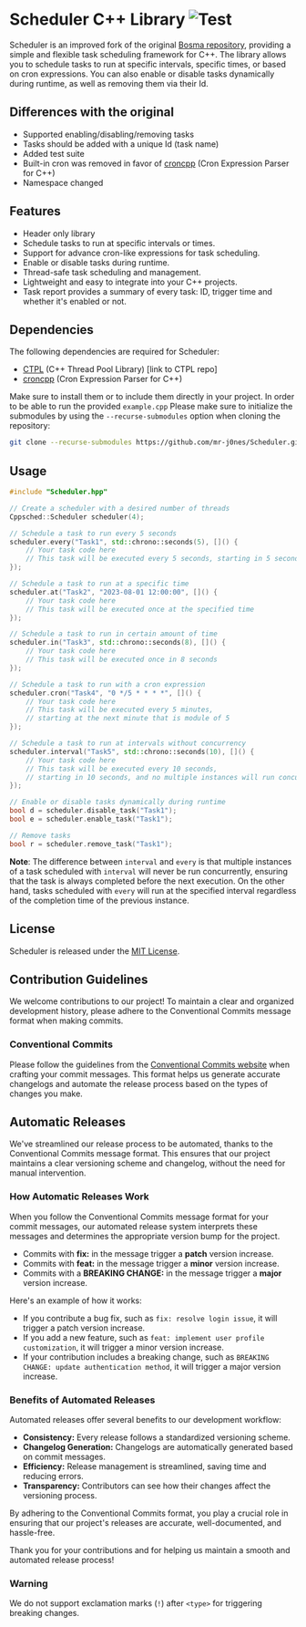 # Scheduler C++ Library ![Test](https://github.com/mr-j0nes/Scheduler/actions/workflows/ci.yml/badge.svg)

Scheduler is an improved fork of the original [Bosma repository](https://github.com/Bosma/Scheduler), providing a simple and flexible task scheduling framework for C++. The library allows you to schedule tasks to run at specific intervals, specific times, or based on cron expressions. You can also enable or disable tasks dynamically during runtime, as well as removing them via their Id.

## Differences with the original

- Supported enabling/disabling/removing tasks
- Tasks should be added with a unique Id (task name)
- Added test suite
- Built-in cron was removed in favor of [croncpp](https://github.com/mariusbancila/croncpp) (Cron Expression Parser for C++)
- Namespace changed

## Features

- Header only library
- Schedule tasks to run at specific intervals or times.
- Support for advance cron-like expressions for task scheduling.
- Enable or disable tasks during runtime.
- Thread-safe task scheduling and management.
- Lightweight and easy to integrate into your C++ projects.
- Task report provides a summary of every task: ID, trigger time and whether it's enabled or not.

## Dependencies

The following dependencies are required for Scheduler:

- [CTPL](https://github.com/vit-vit/CTPL) (C++ Thread Pool Library) [link to CTPL repo]
- [croncpp](https://github.com/mariusbancila/croncpp) (Cron Expression Parser for C++)

Make sure to install them or to include them directly in your project.
In order to be able to run the provided `example.cpp` Please make sure to initialize the submodules by using the `--recurse-submodules` option when cloning the repository:

```bash
git clone --recurse-submodules https://github.com/mr-j0nes/Scheduler.git
```

## Usage

```cpp
#include "Scheduler.hpp"

// Create a scheduler with a desired number of threads
Cppsched::Scheduler scheduler(4);

// Schedule a task to run every 5 seconds
scheduler.every("Task1", std::chrono::seconds(5), []() {
    // Your task code here
    // This task will be executed every 5 seconds, starting in 5 seconds
});

// Schedule a task to run at a specific time
scheduler.at("Task2", "2023-08-01 12:00:00", []() {
    // Your task code here
    // This task will be executed once at the specified time
});

// Schedule a task to run in certain amount of time
scheduler.in("Task3", std::chrono::seconds(8), []() {
    // Your task code here
    // This task will be executed once in 8 seconds
});

// Schedule a task to run with a cron expression
scheduler.cron("Task4", "0 */5 * * * *", []() {
    // Your task code here
    // This task will be executed every 5 minutes, 
    // starting at the next minute that is module of 5
});

// Schedule a task to run at intervals without concurrency
scheduler.interval("Task5", std::chrono::seconds(10), []() {
    // Your task code here
    // This task will be executed every 10 seconds, 
    // starting in 10 seconds, and no multiple instances will run concurrently
});

// Enable or disable tasks dynamically during runtime
bool d = scheduler.disable_task("Task1");
bool e = scheduler.enable_task("Task1");

// Remove tasks
bool r = scheduler.remove_task("Task1");
```

**Note**: The difference between `interval` and `every` is that multiple instances of a task scheduled with `interval` will never be run concurrently, ensuring that the task is always completed before the next execution. On the other hand, tasks scheduled with `every` will run at the specified interval regardless of the completion time of the previous instance.

## License

Scheduler is released under the [MIT License](LICENSE).

## Contribution Guidelines

We welcome contributions to our project! To maintain a clear and organized development history, please adhere to the Conventional Commits message format when making commits.

### Conventional Commits

Please follow the guidelines from the [Conventional Commits website](https://www.conventionalcommits.org/) when crafting your commit messages. This format helps us generate accurate changelogs and automate the release process based on the types of changes you make.

## Automatic Releases

We've streamlined our release process to be automated, thanks to the Conventional Commits message format. This ensures that our project maintains a clear versioning scheme and changelog, without the need for manual intervention.

### How Automatic Releases Work

When you follow the Conventional Commits message format for your commit messages, our automated release system interprets these messages and determines the appropriate version bump for the project.

- Commits with **fix:** in the message trigger a **patch** version increase.
- Commits with **feat:** in the message trigger a **minor** version increase.
- Commits with a **BREAKING CHANGE:** in the message trigger a **major** version increase.

Here's an example of how it works:
- If you contribute a bug fix, such as `fix: resolve login issue`, it will trigger a patch version increase.
- If you add a new feature, such as `feat: implement user profile customization`, it will trigger a minor version increase.
- If your contribution includes a breaking change, such as `BREAKING CHANGE: update authentication method`, it will trigger a major version increase.

### Benefits of Automated Releases

Automated releases offer several benefits to our development workflow:
- **Consistency:** Every release follows a standardized versioning scheme.
- **Changelog Generation:** Changelogs are automatically generated based on commit messages.
- **Efficiency:** Release management is streamlined, saving time and reducing errors.
- **Transparency:** Contributors can see how their changes affect the versioning process.

By adhering to the Conventional Commits format, you play a crucial role in ensuring that our project's releases are accurate, well-documented, and hassle-free.

Thank you for your contributions and for helping us maintain a smooth and automated release process!

### Warning

We do not support exclamation marks (`!`) after `<type>` for triggering breaking changes.
